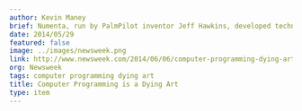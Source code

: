 ```yaml
---
author: Kevin Maney
brief: Numenta, run by PalmPilot inventor Jeff Hawkins, developed technology called Grok that learns by recognizing patterns over time, the way brains do. It’s being used, for instance, by Amazon to spot unusual activity on its computers.
date: 2014/05/29
featured: false
image: ../images/newsweek.png
link: http://www.newsweek.com/2014/06/06/computer-programming-dying-art-252618.html
org: Newsweek
tags: computer programming dying art
title: Computer Programming is a Dying Art
type: item
---
```


